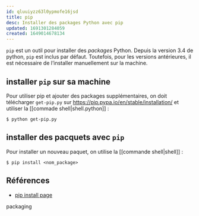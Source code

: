 ```yaml
---
id: qluuiyzz63l0ypmofe16jsd
title: pip
desc: Installer des packages Python avec pip
updated: 1691301284059
created: 1649014678134
---
```


`pip` est un outil pour installer des _packages_ Python. Depuis la version 3.4 de python, `pip` est inclus par défaut. Toutefois, pour les versions antérieures, il est nécessaire de l’installer manuellement sur la machine.

## installer `pip` sur sa machine

Pour utiliser pip et ajouter des packages supplémentaires, on doit télécharger `get-pip.py` sur https://pip.pypa.io/en/stable/installation/ et utiliser la [[commade shell|shell.python]] :

```shell
$ python get-pip.py
```

## installer des pacquets avec `pip`

Pour installer un nouveau paquet, on utilise la [[commande shell|shell]] :

```shell
$ pip install <nom_package>
```

## Références

- [pip install page](https://pypi.org/project/pip/)


packaging